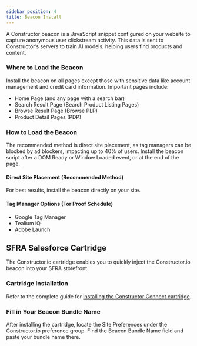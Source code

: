 ```yaml
---
sidebar_position: 4
title: Beacon Install
---
```


A Constructor beacon is a JavaScript snippet configured on your website to capture anonymous user clickstream activity. This data is sent to Constructor’s servers to train AI models, helping users find products and content.

### Where to Load the Beacon
Install the beacon on all pages except those with sensitive data like account management and credit card information. Important pages include:

- Home Page (and any page with a search bar)
- Search Result Page (Search Product Listing Pages)
- Browse Result Page (Browse PLP)
- Product Detail Pages (PDP)

### How to Load the Beacon
The recommended method is direct site placement, as tag managers can be blocked by ad blockers, impacting up to 40% of users. Install the beacon script after a DOM Ready or Window Loaded event, or at the end of the page.

#### Direct Site Placement (Recommended Method)
For best results, install the beacon directly on your site.

#### Tag Manager Options (For Proof Schedule)
- Google Tag Manager
- Tealium iQ
- Adobe Launch

## SFRA Salesforce Cartridge

The Constructor.io cartridge enables you to quickly inject the Constructor.io beacon into your SFRA storefront.

### Cartridge Installation
Refer to the complete guide for [installing the Constructor Connect cartridge](./constructor-setup.md).

### Fill in Your Beacon Bundle Name
After installing the cartridge, locate the Site Preferences under the Constructor.io preference group. Find the Beacon Bundle Name field and paste your bundle name there.